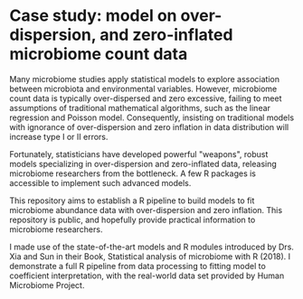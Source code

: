 # Case study: model on over-dispersion, and zero-inflated microbiome count data

Many microbiome studies apply statistical models to explore association between microbiota and environmental variables. However, microbiome count data is typically over-dispersed and zero excessive, failing to meet assumptions of traditional mathematical algorithms, such as the linear regression and Poisson model. Consequently, insisting on traditional models with ignorance of over-dispersion and zero inflation in data distribution will increase type I or II errors. 

Fortunately, statisticians have developed powerful "weapons", robust models specializing in over-dispersion and zero-inflated data, releasing microbiome researchers from the bottleneck. A few R packages is accessible to implement such advanced models. 

This repository aims to establish a R pipeline to build models to fit microbiome abundance data with over-dispersion and zero inflation. This repository is public, and hopefully provide practical information to microbiome researchers. 

I made use of the state-of-the-art models and R modules introduced by Drs. Xia and Sun in their Book, Statistical analysis of microbiome with R (2018). I demonstrate a full R pipeline from data processing to fitting model to coefficient interpretation, with the real-world data set provided by Human Microbiome Project.  
